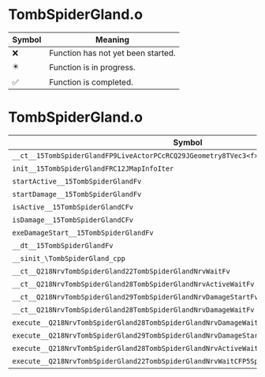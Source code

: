 # TombSpiderGland.o
| Symbol | Meaning 
| ------------- | ------------- 
| :x: | Function has not yet been started. 
| :eight_pointed_black_star: | Function is in progress. 
| :white_check_mark: | Function is completed. 


# TombSpiderGland.o
| Symbol | Decompiled? |
| ------------- | ------------- |
| `__ct__15TombSpiderGlandFP9LiveActorPCcRCQ29JGeometry8TVec3<f>RCQ29JGeometry8TVec3<f>PCc` | :x: |
| `init__15TombSpiderGlandFRC12JMapInfoIter` | :x: |
| `startActive__15TombSpiderGlandFv` | :x: |
| `startDamage__15TombSpiderGlandFv` | :x: |
| `isActive__15TombSpiderGlandCFv` | :x: |
| `isDamage__15TombSpiderGlandCFv` | :x: |
| `exeDamageStart__15TombSpiderGlandFv` | :x: |
| `__dt__15TombSpiderGlandFv` | :x: |
| `__sinit_\TombSpiderGland_cpp` | :x: |
| `__ct__Q218NrvTombSpiderGland22TombSpiderGlandNrvWaitFv` | :x: |
| `__ct__Q218NrvTombSpiderGland28TombSpiderGlandNrvActiveWaitFv` | :x: |
| `__ct__Q218NrvTombSpiderGland29TombSpiderGlandNrvDamageStartFv` | :x: |
| `__ct__Q218NrvTombSpiderGland28TombSpiderGlandNrvDamageWaitFv` | :x: |
| `execute__Q218NrvTombSpiderGland28TombSpiderGlandNrvDamageWaitCFP5Spine` | :x: |
| `execute__Q218NrvTombSpiderGland29TombSpiderGlandNrvDamageStartCFP5Spine` | :x: |
| `execute__Q218NrvTombSpiderGland28TombSpiderGlandNrvActiveWaitCFP5Spine` | :x: |
| `execute__Q218NrvTombSpiderGland22TombSpiderGlandNrvWaitCFP5Spine` | :x: |
